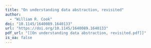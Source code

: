 ```yaml
---
title: "On understanding data abstraction, revisited"
author:
  - "William R. Cook"
doi: "10.1145/1640089.1640133"
url: "https://doi.org/10.1145/1640089.1640133"
pdf_url: "[[On understanding data abstraction, revisited.pdf]]"
is_oa: false
---
```

